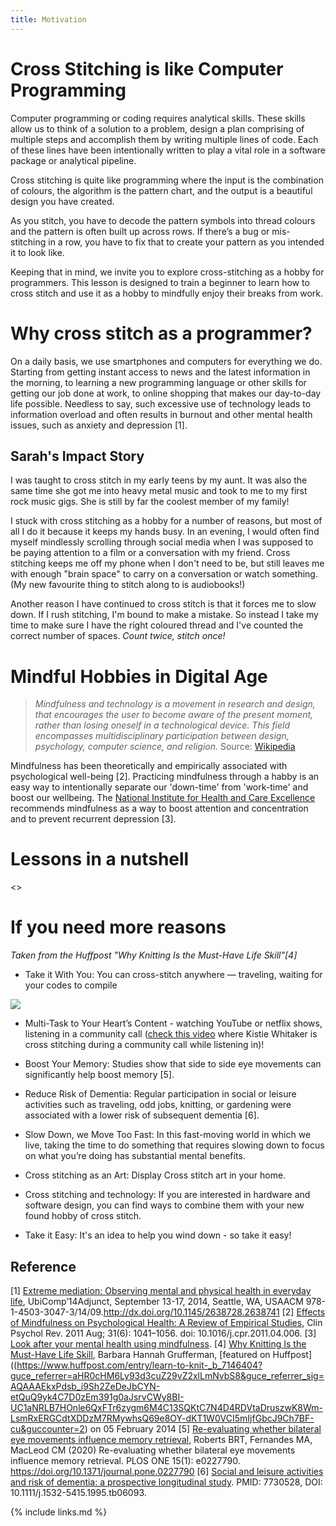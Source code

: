 ```yaml
---
title: Motivation
---
```


# Cross Stitching is like Computer Programming

Computer programming or coding requires analytical skills.
These skills allow us to think of a solution to a problem, design a plan comprising of multiple steps and accomplish them by writing multiple lines of code. 
Each of these lines have been intentionally written to play a vital role in a software package or analytical pipeline.

Cross stitching is quite like programming where the input is the combination of colours, the algorithm is the pattern chart, and the output is a beautiful design you have created.

As you stitch, you have to decode the pattern symbols into thread colours and the pattern is often built up across rows.
If there’s a bug or mis-stitching in a row, you have to fix that to create your pattern as you intended it to look like.

Keeping that in mind, we invite you to explore cross-stitching as a hobby for programmers. 
This lesson is designed to train a beginner to learn how to cross stitch and use it as a hobby to mindfully enjoy their breaks from work.

# Why cross stitch as a programmer?

On a daily basis, we use smartphones and computers for everything we do. 
Starting from getting instant access to news and the latest information in the morning, to learning a new programming language or other skills for getting our job done at work, to online shopping that makes our day-to-day life possible.
Needless to say, such excessive use of technology leads to information overload and often results in burnout and other mental health issues, such as anxiety and depression [1].

## Sarah's Impact Story

I was taught to cross stitch in my early teens by my aunt.
It was also the same time she got me into heavy metal music and took to me to my first rock music gigs.
She is still by far the coolest member of my family!

I stuck with cross stitching as a hobby for a number of reasons, but most of all I do it because it keeps my hands busy.
In an evening, I would often find myself mindlessly scrolling through social media when I was supposed to be paying attention to a film or a conversation with my friend.
Cross stitching keeps me off my phone when I don't need to be, but still leaves me with enough "brain space" to carry on a conversation or watch something.
(My new favourite thing to stitch along to is audiobooks!)

Another reason I have continued to cross stitch is that it forces me to slow down.
If I rush stitching, I'm bound to make a mistake.
So instead I take my time to make sure I have the right coloured thread and I've counted the correct number of spaces. _Count twice, stitch once!_

# Mindful Hobbies in Digital Age

> *Mindfulness and technology is a movement in research and design, that encourages the user to become aware of the present moment, rather than losing oneself in a technological device. This field encompasses multidisciplinary participation between design, psychology, computer science, and religion.* Source: [Wikipedia](https://en.wikipedia.org/wiki/Mindfulness_and_technology)

Mindfulness has been theoretically and empirically associated with psychological well-being [2]. 
Practicing mindfulness through a habby is an easy way to intentionally separate our 'down-time' from 'work-time' and boost our wellbeing. 
The [National Institute for Health and Care Excellence](https://www.nice.org.uk/) recommends mindfulness as a way to boost attention and concentration and to prevent recurrent depression [3].

# Lessons in a nutshell

<>

# If you need more reasons

*Taken from the Huffpost "Why Knitting Is the Must-Have Life Skill"[4]*

- Take it With You: You can cross-stitch anywhere — traveling, waiting for your codes to compile

![](https://imgs.xkcd.com/comics/compiling.png)

- Multi-Task to Your Heart’s Content - watching YouTube or netflix shows, listening in a community call ([check this video](https://youtu.be/81mG4L7S3Oc?t=1546) where Kistie Whitaker is cross stitching during a community call while listening in)!

- Boost Your Memory: Studies show that side to side eye movements can significantly help boost memory [5]. 

- Reduce Risk of Dementia: Regular participation in social or leisure activities such as traveling, odd jobs, knitting, or gardening were associated with a lower risk of subsequent dementia [6].

- Slow Down, we Move Too Fast: In this fast-moving world in which we live, taking the time to do something that requires slowing down to focus on what you’re doing has substantial mental benefits.

- Cross stitching as an Art: Display Cross stitch art in your home.

- Cross stitching and technology: If you are interested in hardware and software design, you can find ways to combine them with your new found hobby of cross stitch.

- Take it Easy: It's an idea to help you wind down - so take it easy!

## Reference

[1] [Extreme mediation: Observing mental and physical health in everyday life](http://ubicomp.org/ubicomp2014/proceedings/ubicomp_adjunct/posters/p47-faiola.pdf), UbiComp’14Adjunct, September 13-17, 2014, Seattle, WA, USAACM 978-1-4503-3047-3/14/09.http://dx.doi.org/10.1145/2638728.2638741
[2] [Effects of Mindfulness on Psychological Health: A Review of Empirical Studies](https://www.ncbi.nlm.nih.gov/pmc/articles/PMC3679190/), Clin Psychol Rev. 2011 Aug; 31(6): 1041–1056. doi: 10.1016/j.cpr.2011.04.006.
[3] [Look after your mental health using mindfulness](https://www.mentalhealth.org.uk/sites/default/files/How%20to...mindfulness.pdf).
[4] [Why Knitting Is the Must-Have Life Skill](https://www.barbarahannahgrufferman.com/knit-your-way-to-cool-calm-and-healthy/), Barbara Hannah Grufferman, [featured on Huffpost]((https://www.huffpost.com/entry/learn-to-knit-_b_7146404?guce_referrer=aHR0cHM6Ly93d3cuZ29vZ2xlLmNvbS8&guce_referrer_sig=AQAAAEkxPdsb_i9Sh2ZeDeJbCYN-etQuQ9yk4C7D0zEm391g0aJsrvCWy8BI-UC1aNRLB7HOnle6QxFTr6zygm6M4C13SQKtC7N4D4RDVtaDruszwK8Wm-LsmRxERGCdtXDDzM7RMywhsQ69e8OY-dKT1W0VCI5mIjfGbcJ9Ch7BF-cu&guccounter=2) on 05 February 2014
[5] [Re-evaluating whether bilateral eye movements influence memory retrieval](https://journals.plos.org/plosone/article?id=10.1371/journal.pone.0227790), Roberts BRT, Fernandes MA, MacLeod CM (2020) Re-evaluating whether bilateral eye movements influence memory retrieval. PLOS ONE 15(1): e0227790. https://doi.org/10.1371/journal.pone.0227790
[6] [Social and leisure activities and risk of dementia: a prospective longitudinal study](https://www.ncbi.nlm.nih.gov/pubmed/7730528). PMID: 7730528, DOI: 10.1111/j.1532-5415.1995.tb06093.

{% include links.md %}
